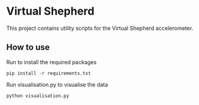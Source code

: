 # Virtual Shepherd 

This project contains utility scripts for the Virtual Shepherd accelerometer. 

## How to use
Run to install the required packages
```
pip install -r requirements.txt
```
Run visualisation.py to visualise the data
```
python visualisation.py
```